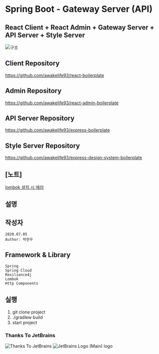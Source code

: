 # Spring Boot - Gateway Server (API)

## React Client + React Admin + Gateway Server + API Server + Style Server

![구조](https://user-images.githubusercontent.com/20429356/158008003-23315066-bca4-402c-af4e-10d81a886ec7.png)

## Client Repository

https://github.com/awakelife93/react-boilerplate

## Admin Repository

https://github.com/awakelife93/react-admin-boilerplate

## API Server Repository

https://github.com/awakelife93/express-boilerplate

## Style Server Repository

https://github.com/awakelife93/express-design-system-boilerplate

## [노트]
[lombok 설치 시 에러](https://github.com/GabrielBB/vscode-lombok/issues/23)
## 설명
## 작성자
```
2020.07.05
Author: 박현우
```
## Framework & Library
```
Spring
Spring Cloud
Resilience4j
Lombok
Http Components
```
## 실행
1. git clone project
2. ./gradlew build
3. start project

### Thanks To JetBrains
![Thanks To JetBrains](https://user-images.githubusercontent.com/20429356/156112274-1e0d4de3-b62d-4a67-989b-dadb52a2ff3f.png)
![JetBrains Logo (Main) logo](https://resources.jetbrains.com/storage/products/company/brand/logos/jb_beam.png)

